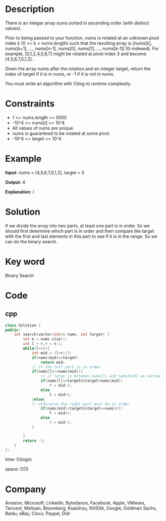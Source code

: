 # Description
There is an integer array nums sorted in ascending order (with distinct values).

Prior to being passed to your function, nums is rotated at an unknown pivot index k (0 <= k < nums.length) such that the resulting array is [nums[k], nums[k+1], ..., nums[n-1], nums[0], nums[1], ..., nums[k-1]] (0-indexed). For example, [0,1,2,4,5,6,7] might be rotated at pivot index 3 and become [4,5,6,7,0,1,2].

Given the array nums after the rotation and an integer target, return the index of target if it is in nums, or -1 if it is not in nums.

You must write an algorithm with O(log n) runtime complexity.
# Constraints
* 1 <= nums.length <= 5000
* -10^4 <= nums[i] <= 10^4
* All values of nums are unique.
* nums is guaranteed to be rotated at some pivot.
* -10^4 <= target <= 10^4


# Example
**Input**: nums = [4,5,6,7,0,1,2], target = 0


**Output**: 4

**Explanation**: /

# Solution
If we divide the array into two parts, at least one part is in order. So we should first determine which part is in order and then compare the target with the first and last elements in this part to see if it is in the range. So we can do the binary search.

# Key word
Binary Search

# Code

## cpp
```cpp
class Solution {
public:
    int search(vector<int>& nums, int target) {
        int n = nums.size();
        int l = 0,r = n-1;
        while(l<=r){
            int mid = (l+r)/2;
            if(nums[mid]==target)
                return mid;
            // if the left part is in order
            if(nums[l]<=nums[mid]){
                // if targe is between nums[l] and nums[mid] we narrow the range to l-mid
                if(nums[l]<=target&&target<nums[mid])
                    r = mid-1;
                else
                    l = mid+1;
            }else{
            // otherwise the right part must be in order
                if(nums[mid]<target&&target<=nums[r])
                    l = mid+1;
                else
                    r = mid-1;
            }

        }
        return -1;
    }
};

```
time: O(logn)


space: O(1)

# Company
Amazon, Microsoft, Linkedln, Bytedance, Facebook, Apple, VMware, Tencent, Meituan, Bloomberg, Kuaishou, NVIDIA, Google, Goldman Sachs, Baidu, eBay, Cisco, Paypal, Didi